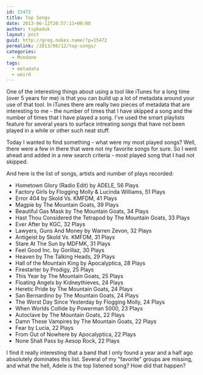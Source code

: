 ```yaml
---
id: 15472
title: Top Songs
date: 2013-06-12T20:57:11+00:00
author: tsykoduk
layout: post
guid: http://greg.nokes.name/?p=15472
permalink: /2013/06/12/top-songs/
categories:
  - Mundane
tags:
  - metadata
  - weird
---
```

One of the interesting things about using a tool like iTunes for a long time (over 5 years for me) is that you can build up a lot of metadata around your use of that tool. In iTunes there are really two pieces of metadata that are interesting to me - the number of times that I have skipped a song and the number of times that I have played a song. I've used the smart playlists feature for several years to surface intreating songs that have not been played in a while or other such neat stuff.

Today I wanted to find something - what were my most played songs? Well, there were a few in there that were not my favorite songs for sure. So I went ahead and added in a new search criteria - most played song that I had not skipped.

<!--more-->

And here is the list of songs, artists and number of plays recorded:
<ul>
	<li>Hometown Glory (Radio Edit) by ADELE, 56 Plays</li>
	<li>Factory Girls by Flogging Molly &amp; Lucinda Williams, 51 Plays</li>
	<li>Error 404 by Skold Vs. KMFDM, 41 Plays</li>
	<li>Magpie by The Mountain Goats, 39 Plays</li>
	<li>Beautiful Gas Mask by The Mountain Goats, 34 Plays</li>
	<li>Hast Thou Considered the Tetrapod by The Mountain Goats, 33 Plays</li>
	<li>Ever After by KGC, 32 Plays</li>
	<li>Lawyers, Guns And Money by Warren Zevon, 32 Plays</li>
	<li>Antigeist by Skold Vs. KMFDM, 31 Plays</li>
	<li>Stare At The Sun by MDFMK, 31 Plays</li>
	<li>Feel Good Inc. by Gorillaz, 30 Plays</li>
	<li>Heaven by The Talking Heads, 29 Plays</li>
	<li>Hall of the Mountain King by Apocalyptica, 28 Plays</li>
	<li>Firestarter by Prodigy, 25 Plays</li>
	<li>This Year by The Mountain Goats, 25 Plays</li>
	<li>Floating Angels by Kidneythieves, 24 Plays</li>
	<li>Heretic Pride by The Mountain Goats, 24 Plays</li>
	<li>San Bernardino by The Mountain Goats, 24 Plays</li>
	<li>The Worst Day Since Yesterday by Flogging Molly, 24 Plays</li>
	<li>When Worlds Collide by Powerman 5000, 23 Plays</li>
	<li>Autoclave by The Mountain Goats, 22 Plays</li>
	<li>Damn These Vampires by The Mountain Goats, 22 Plays</li>
	<li>Fear by Lucia, 22 Plays</li>
	<li>From Out of Nowhere by Apocalyptica, 22 Plays</li>
	<li>None Shall Pass by Aesop Rock, 22 Plays</li>
</ul>
I find it really interesting that a band that I only found a year and a half ago absolutely dominates this list. Several of my "favorite" groups are missing, and what the hell, Adele is the top listened song? How did that happen?